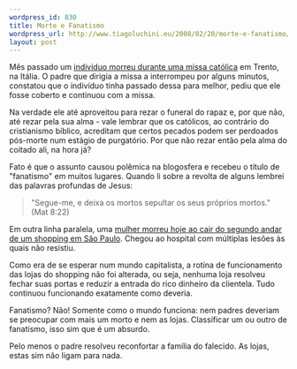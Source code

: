 ```yaml
--- 
wordpress_id: 830
title: Morte e Fanatismo
wordpress_url: http://www.tiagoluchini.eu/2008/02/20/morte-e-fanatismo/
layout: post
---
```

Mês passado um <a href="http://noticias.terra.com.br/mundo/interna/0,,OI2271566-EI8142,00.html" target="_blank">indivíduo morreu durante uma missa católica</a> em Trento, na Itália. O padre que dirigia a missa a interrompeu por alguns minutos, constatou que o indivíduo tinha passado dessa para melhor, pediu que ele fosse coberto e continuou com a missa.

Na verdade ele até aproveitou para rezar o funeral do rapaz e, por que não, até rezar pela sua alma - vale lembrar que os católicos, ao contrário do cristianismo bíblico, acreditam que certos pecados podem ser perdoados pós-morte num estágio de purgatório. Por que não rezar então pela alma do coitado ali, na hora já?

Fato é que o assunto causou polêmica na blogosfera e recebeu o título de "fanatismo" em muitos lugares. Quando li sobre a revolta de alguns lembrei das palavras profundas de Jesus:
<blockquote>"Segue-me, e deixa os mortos sepultar os seus próprios mortos." (Mat 8:22)</blockquote>
Em outra linha paralela, uma <a href="http://www1.folha.uol.com.br/folha/cotidiano/ult95u374257.shtml" target="_blank">mulher morreu hoje ao cair do segundo andar de um shopping em São Paulo</a>. Chegou ao hospital com múltiplas lesões às quais não resistiu.

Como era de se esperar num mundo capitalista, a rotina de funcionamento das lojas do shopping não foi alterada, ou seja, nenhuma loja resolveu fechar suas portas e reduzir a entrada do rico dinheiro da clientela. Tudo continuou funcionando exatamente como deveria.

Fanatismo? Não! Somente como o mundo funciona: nem padres deveriam se preocupar com mais um morto e nem as lojas. Classificar um ou outro de fanatismo, isso sim que é um absurdo.

Pelo menos o padre resolveu reconfortar a família do falecido. As lojas, estas sim não ligam para nada.
